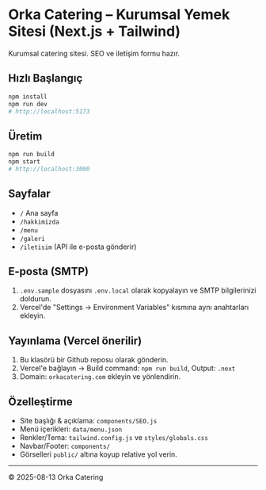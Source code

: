 # Orka Catering – Kurumsal Yemek Sitesi (Next.js + Tailwind)

Kurumsal catering sitesi. SEO ve iletişim formu hazır.

## Hızlı Başlangıç

```bash
npm install
npm run dev
# http://localhost:5173
```

## Üretim

```bash
npm run build
npm start
# http://localhost:3000
```

## Sayfalar
- `/` Ana sayfa
- `/hakkimizda`
- `/menu`
- `/galeri`
- `/iletisim` (API ile e-posta gönderir)

## E-posta (SMTP)
1. `.env.sample` dosyasını `.env.local` olarak kopyalayın ve SMTP bilgilerinizi doldurun.
2. Vercel'de "Settings → Environment Variables" kısmına aynı anahtarları ekleyin.

## Yayınlama (Vercel önerilir)
1. Bu klasörü bir Github reposu olarak gönderin.
2. Vercel'e bağlayın → Build command: `npm run build`, Output: `.next`
3. Domain: `orkacatering.com` ekleyin ve yönlendirin.

## Özelleştirme
- Site başlığı & açıklama: `components/SEO.js`
- Menü içerikleri: `data/menu.json`
- Renkler/Tema: `tailwind.config.js` ve `styles/globals.css`
- Navbar/Footer: `components/`
- Görselleri `public/` altına koyup relative yol verin.

---
© 2025-08-13 Orka Catering
